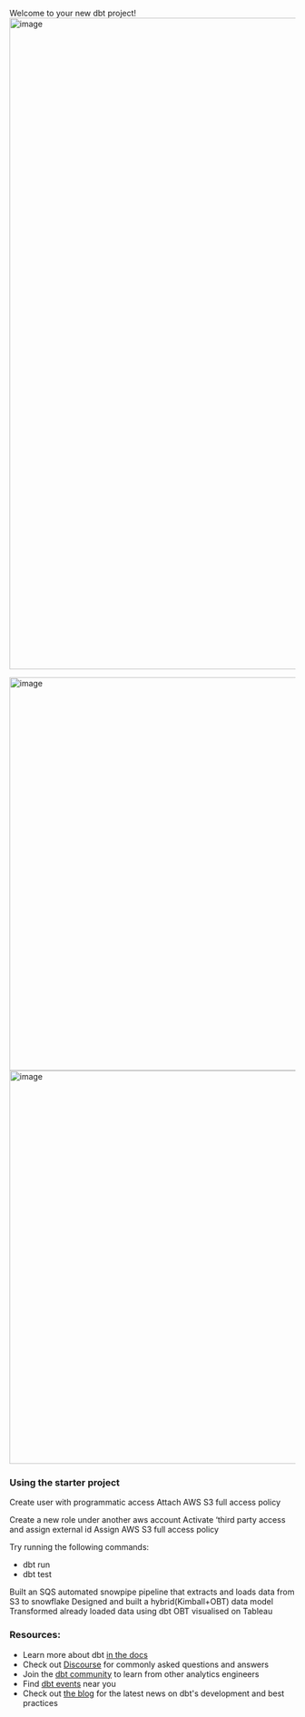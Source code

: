 Welcome to your new dbt project!
<img width="1148" alt="image" src="https://github.com/leviizu/ELT-project-S3-Snowpipe-SQS-Snowflake-dbt-Tableau/assets/96123459/e2a1bd93-7518-4cd2-826d-03ed5c23a260">


<img width="693" alt="image" src="https://github.com/leviizu/ELT-project-S3-Snowpipe-SQS-Snowflake-dbt-Tableau/assets/96123459/82f61609-d801-4f3a-beb4-7a50aa52e021">


<img width="693" alt="image" src="https://github.com/leviizu/ELT-project-S3-Snowpipe-SQS-Snowflake-dbt-Tableau/assets/96123459/be7847ed-b6d0-4bbb-9d5e-2861f5bb1c73">

### Using the starter project

Create user with programmatic access
Attach AWS S3 full access policy

Create a new role under another aws account
Activate ‘third party access and assign external id
Assign AWS S3 full access policy


Try running the following commands:
- dbt run
- dbt test


Built an SQS automated snowpipe pipeline that extracts and loads data from S3 to snowflake
Designed and built a hybrid(Kimball+OBT) data model
Transformed already loaded data using dbt
OBT visualised on Tableau


### Resources:
- Learn more about dbt [in the docs](https://docs.getdbt.com/docs/introduction)
- Check out [Discourse](https://discourse.getdbt.com/) for commonly asked questions and answers
- Join the [dbt community](http://community.getbdt.com/) to learn from other analytics engineers
- Find [dbt events](https://events.getdbt.com) near you
- Check out [the blog](https://blog.getdbt.com/) for the latest news on dbt's development and best practices

